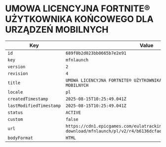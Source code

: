 # UMOWA LICENCYJNA FORTNITE® UŻYTKOWNIKA KOŃCOWEGO DLA URZĄDZEŃ MOBILNYCH

| Key | Value |
| --- | ----- |
| `id` | `689f0b2d023bb0665b7e2e91` |
| `key` | `mfnlaunch` |
| `version` | `2` |
| `revision` | `4` |
| `title` | `UMOWA LICENCYJNA FORTNITE® UŻYTKOWNIKA KOŃCOWEGO DLA URZĄDZEŃ MOBILNYCH` |
| `locale` | `pl` |
| `createdTimestamp` | `2025-08-15T10:25:49.041Z` |
| `lastModifiedTimestamp` | `2025-08-15T10:25:49.041Z` |
| `status` | `ACTIVE` |
| `custom` | `false` |
| `url` | `https://cdn1.epicgames.com/eulatracking-download/mfnlaunch/pl/v2/r4/b6136dcfaedd079b79ce551e7508a580.pdf` |
| `bodyFormat` | `HTML` |
